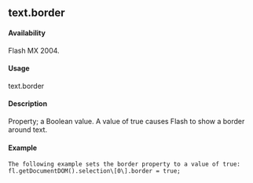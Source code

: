 ## text.border

#### Availability

Flash MX 2004.

#### Usage

text.border

#### Description

Property; a Boolean value. A value of true causes Flash to show a border around text.

#### Example

```
The following example sets the border property to a value of true: fl.getDocumentDOM().selection\[0\].border = true;

```